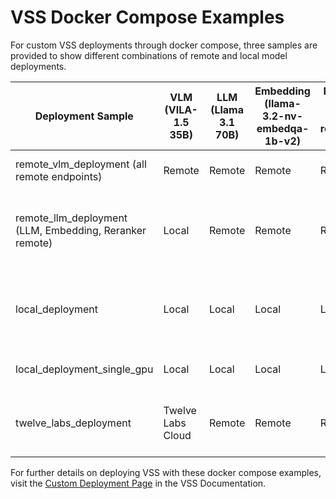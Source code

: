 # VSS Docker Compose Examples 

For custom VSS deployments through docker compose, three samples are provided to show different combinations of remote and local model deployments. 

| Deployment Sample | VLM (VILA-1.5 35B) | LLM (Llama 3.1 70B) | Embedding (llama-3.2-nv-embedqa-1b-v2) | Reranker (llama-3.2-nv-rerankqa-1b-v2) | Minimum GPU Requirement | 
| ------------------|-----|-----|-----------|----------| --------------- | 
| remote_vlm_deployment (all remote endpoints) | Remote| Remote | Remote | Remote | Minimum 8GB VRAM GPU | 
| remote_llm_deployment (LLM, Embedding, Reranker remote) | Local | Remote | Remote | Remote | 1xB200, 1xH200, 1xH100, 2xA100 (80GB), 2xL40S |
| local_deployment     | Local | Local | Local | Local |  2xB200, 8xH200, 8xH100, 8xA100 (80GB), 8xL40S |
| local_deployment_single_gpu | Local | Local | Local | Local |  B200, H200, H100, A100 (80GB) |
| twelve_labs_deployment | Twelve Labs Cloud | Remote | Remote | Remote | Minimum 8GB VRAM GPU (for CV pipeline only) |

For further details on deploying VSS with these docker compose examples, visit the [Custom Deployment Page](https://docs.nvidia.com/vss) in the VSS Documentation. 
